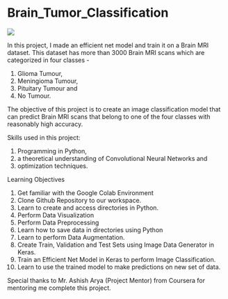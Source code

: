 # Brain_Tumor_Classification
<div>
  <img src="https://cdn-prod.medicalnewstoday.com/content/images/articles/321/321809/illustration-of-brain-tumor.jpg">
</div>

In this project, I made an efficient net model and train it on a Brain MRI dataset. This dataset has more than 3000 Brain MRI scans which are categorized in four classes - 
1.	Glioma Tumour, 
2.	Meningioma Tumour, 
3.	Pituitary Tumour and 
4.	No Tumour. 

The objective of this project is to create an image classification model that can predict Brain MRI scans that belong to one of the four classes with reasonably high accuracy. 

Skills used in this project: 

1.	Programming in Python, 
2.	a theoretical understanding of Convolutional Neural Networks and 
3.	optimization techniques.

Learning Objectives

1.	Get familiar with the Google Colab Environment
2.	Clone Github Repository to our workspace.
3.	Learn to create and access directories in Python.
4.	Perform Data Visualization
5.	Perform Data Preprocessing
6.	Learn how to save data in directories using Python
7.	Learn to perform Data Augmentation.
8.	Create Train, Validation and Test Sets using Image Data Generator in Keras.
9.	Train an Efficient Net Model in Keras to perform Image Classification.
10.	Learn to use the trained model to make predictions on new set of data.

Special thanks to Mr. Ashish Arya (Project Mentor) from Coursera for mentoring me complete this project. 
